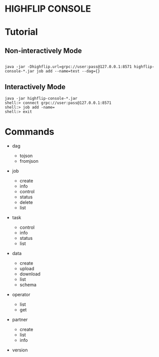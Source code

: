 HIGHFLIP CONSOLE
====================================================


# Tutorial


## Non-interactively Mode
```shell

java -jar -Dhighflip.url=grpc://user:pass@127.0.0.1:8571 highflip-console-*.jar job add --name=test --dag={} 

```

## Interactively Mode
```shell
java -jar highflip-console-*.jar
shell:> connect grpc://user:pass@127.0.0.1:8571
shell:> job add -name=
shell:> exit
```

# Commands
- dag
  + tojson
  + fromjson

- job
  + create
  + info
  + control
  + status
  + delete
  + list

- task
  + control
  + info
  + status
  + list

- data
  + create
  + upload
  + download
  + list
  + schema

- operator
  + list
  + get

- partner
  + create
  + list
  + info

- version